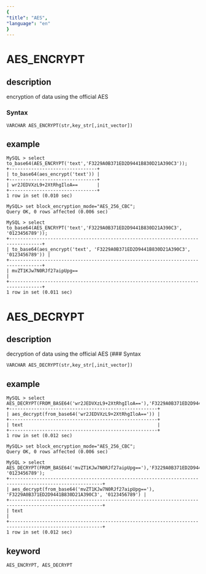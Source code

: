 ```yaml
---
{
"title": "AES",
"language": "en"
}
---
```


<!-- 
Licensed to the Apache Software Foundation (ASF) under one
or more contributor license agreements.  See the NOTICE file
distributed with this work for additional information
regarding copyright ownership.  The ASF licenses this file
to you under the Apache License, Version 2.0 (the
"License"); you may not use this file except in compliance
with the License.  You may obtain a copy of the License at
  http://www.apache.org/licenses/LICENSE-2.0
Unless required by applicable law or agreed to in writing,
software distributed under the License is distributed on an
"AS IS" BASIS, WITHOUT WARRANTIES OR CONDITIONS OF ANY
KIND, either express or implied.  See the License for the
specific language governing permissions and limitations
under the License.
-->

# AES_ENCRYPT

## description
encryption of data using the official AES
### Syntax

`VARCHAR AES_ENCRYPT(str,key_str[,init_vector])`

## example

```
MySQL > select to_base64(AES_ENCRYPT('text','F3229A0B371ED2D9441B830D21A390C3'));
+--------------------------------+
| to_base64(aes_encrypt('text')) |
+--------------------------------+
| wr2JEDVXzL9+2XtRhgIloA==       |
+--------------------------------+
1 row in set (0.010 sec)

MySQL> set block_encryption_mode="AES_256_CBC";
Query OK, 0 rows affected (0.006 sec)

MySQL > select to_base64(AES_ENCRYPT('text','F3229A0B371ED2D9441B830D21A390C3', '0123456789'));
+----------------------------------------------------------------------------------+
| to_base64(aes_encrypt('text', 'F3229A0B371ED2D9441B830D21A390C3', '0123456789')) |
+----------------------------------------------------------------------------------+
| mvZT1KJw7N0RJf27aipUpg==                                                         |
+----------------------------------------------------------------------------------+
1 row in set (0.011 sec)
```

# AES_DECRYPT

## description
decryption of data using the official AES (### Syntax

`VARCHAR AES_DECRYPT(str,key_str[,init_vector])`

## example

```
MySQL > select AES_DECRYPT(FROM_BASE64('wr2JEDVXzL9+2XtRhgIloA=='),'F3229A0B371ED2D9441B830D21A390C3');
+------------------------------------------------------+
| aes_decrypt(from_base64('wr2JEDVXzL9+2XtRhgIloA==')) |
+------------------------------------------------------+
| text                                                 |
+------------------------------------------------------+
1 row in set (0.012 sec)

MySQL> set block_encryption_mode="AES_256_CBC";
Query OK, 0 rows affected (0.006 sec)

MySQL > select AES_DECRYPT(FROM_BASE64('mvZT1KJw7N0RJf27aipUpg=='),'F3229A0B371ED2D9441B830D21A390C3', '0123456789');
+--------------------------------------------------------------------------------------------------------+
| aes_decrypt(from_base64('mvZT1KJw7N0RJf27aipUpg=='), 'F3229A0B371ED2D9441B830D21A390C3', '0123456789') |
+--------------------------------------------------------------------------------------------------------+
| text                                                                                                   |
+--------------------------------------------------------------------------------------------------------+
1 row in set (0.012 sec)
```

## keyword

    AES_ENCRYPT, AES_DECRYPT